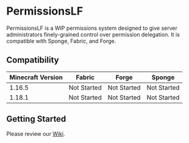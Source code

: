 # PermissionsLF
PermissionsLF is a WIP permissions system designed to give server administrators finely-grained control over permission delegation. It is compatible with Sponge, Fabric, and Forge.

## Compatibility

| Minecraft Version |    Fabric    |     Forge    |    Sponge    |
|-------------------|--------------|--------------|--------------|
|            1.16.5 |  Not Started |  Not Started |  Not Started |
|            1.18.1 |  Not Started |  Not Started |  Not Started |

## Getting Started

Please review our [Wiki](https://github.com/ravenrockrp/PermissionsLF/wiki).
